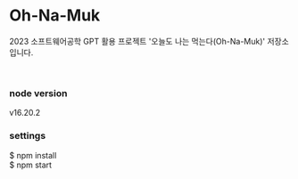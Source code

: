 # Oh-Na-Muk
2023 소프트웨어공학 GPT 활용 프로젝트 '오늘도 나는 먹는다(Oh-Na-Muk)' 저장소 입니다.

<br>

### node version
v16.20.2

### settings

$ npm install<br>
$ npm start
